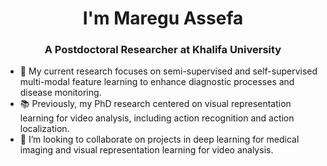 <h1 align="center">I'm Maregu Assefa</h1>
<h3 align="center">A Postdoctoral Researcher at Khalifa University</h3>

- 🔭 My current research focuses on semi-supervised and self-supervised multi-modal feature learning to enhance diagnostic processes and disease monitoring.
- 📚 Previously, my PhD research centered on visual representation learning for video analysis, including action recognition and action localization.
- 👯 I’m looking to collaborate on projects in deep learning for medical imaging and visual representation learning for video analysis.
